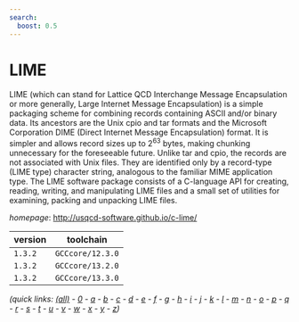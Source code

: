 ```yaml
---
search:
  boost: 0.5
---
```

# LIME

LIME (which can stand for Lattice QCD Interchange Message Encapsulation or more generally, Large Internet Message Encapsulation) is a simple packaging scheme for combining records containing ASCII and/or binary data. Its ancestors are the Unix cpio and tar formats and the Microsoft Corporation DIME (Direct Internet Message Encapsulation) format. It is simpler and allows record sizes up to $2^{63}$ bytes, making chunking unnecessary for the foreseeable future. Unlike tar and cpio, the records are not associated with Unix files. They are identified only by a record-type (LIME type) character string, analogous to the familiar MIME application type. The LIME software package consists of a C-language API for creating, reading, writing, and manipulating LIME files and a small set of utilities for examining, packing and unpacking LIME files.

*homepage*: <http://usqcd-software.github.io/c-lime/>

version | toolchain
--------|----------
``1.3.2`` | ``GCCcore/12.3.0``
``1.3.2`` | ``GCCcore/13.2.0``
``1.3.2`` | ``GCCcore/13.3.0``


*(quick links: [(all)](../index.md) - [0](../0/index.md) - [a](../a/index.md) - [b](../b/index.md) - [c](../c/index.md) - [d](../d/index.md) - [e](../e/index.md) - [f](../f/index.md) - [g](../g/index.md) - [h](../h/index.md) - [i](../i/index.md) - [j](../j/index.md) - [k](../k/index.md) - [l](../l/index.md) - [m](../m/index.md) - [n](../n/index.md) - [o](../o/index.md) - [p](../p/index.md) - [q](../q/index.md) - [r](../r/index.md) - [s](../s/index.md) - [t](../t/index.md) - [u](../u/index.md) - [v](../v/index.md) - [w](../w/index.md) - [x](../x/index.md) - [y](../y/index.md) - [z](../z/index.md))*

